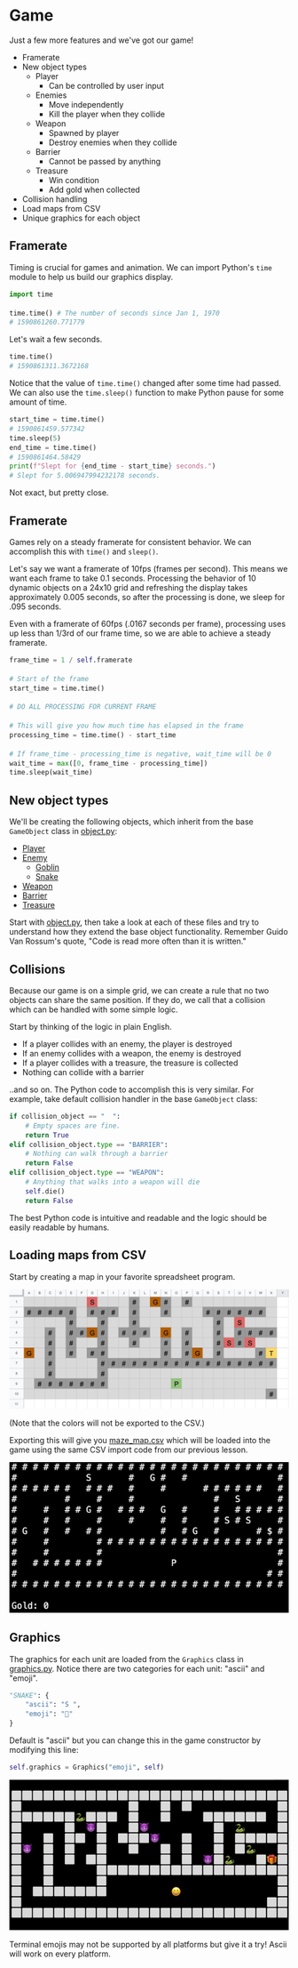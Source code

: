 # Game

Just a few more features and we've got our game!

* Framerate
* New object types
  * Player
    * Can be controlled by user input
  * Enemies
    * Move independently
    * Kill the player when they collide
  * Weapon
    * Spawned by player
    * Destroy enemies when they collide
  * Barrier
    * Cannot be passed by anything
  * Treasure
    * Win condition
    * Add gold when collected
* Collision handling
* Load maps from CSV
* Unique graphics for each object


## Framerate

Timing is crucial for games and animation. We can import Python's `time` module to help us build our graphics display.

```python
import time

time.time() # The number of seconds since Jan 1, 1970
# 1590861260.771779
```

Let's wait a few seconds.

```python
time.time()
# 1590861311.3672168
```

Notice that the value of `time.time()` changed after some time had passed. We can also use the `time.sleep()` function to make Python pause for some amount of time.

```python
start_time = time.time()
# 1590861459.577342
time.sleep(5)
end_time = time.time()
# 1590861464.58429
print(f"Slept for {end_time - start_time} seconds.")
# Slept for 5.006947994232178 seconds.
```
Not exact, but pretty close.

## Framerate

Games rely on a steady framerate for consistent behavior. We can accomplish this with `time()` and `sleep()`.

Let's say we want a framerate of 10fps (frames per second). This means we want each frame to take 0.1 seconds. Processing the behavior of 10 dynamic objects on a 24x10 grid and refreshing the display takes approximately 0.005 seconds, so after the processing is done, we sleep for .095 seconds.

Even with a framerate of 60fps (.0167 seconds per frame), processing uses up less than 1/3rd of our frame time, so we are able to achieve a steady framerate.

```python
frame_time = 1 / self.framerate

# Start of the frame
start_time = time.time()

# DO ALL PROCESSING FOR CURRENT FRAME

# This will give you how much time has elapsed in the frame
processing_time = time.time() - start_time

# If frame_time - processing_time is negative, wait_time will be 0
wait_time = max([0, frame_time - processing_time])
time.sleep(wait_time)
```

## New object types

We'll be creating the following objects, which inherit from the base `GameObject` class in [object.py](./object.py):

* [Player](./player.py)
* [Enemy](./enemy.py)
  * [Goblin](./goblin.py)
  * [Snake](./snake.py)
* [Weapon](./weapon.py)
* [Barrier](./barrier.py)
* [Treasure](./treasure.py)

Start with [object.py](./object.py), then take a look at each of these files and try to understand how they extend the base object functionality. Remember Guido Van Rossum's quote, "Code is read more often than it is written."


## Collisions

Because our game is on a simple grid, we can create a rule that no two objects can share the same position. If they do, we call that a collision which can be handled with some simple logic.

Start by thinking of the logic in plain English.

* If a player collides with an enemy, the player is destroyed
* If an enemy collides with a weapon, the enemy is destroyed
* If a player collides with a treasure, the treasure is collected
* Nothing can collide with a barrier

..and so on. The Python code to accomplish this is very similar. For example, take default collision handler in the base `GameObject` class:

```python
if collision_object == "  ":
    # Empty spaces are fine.
    return True
elif collision_object.type == "BARRIER":
    # Nothing can walk through a barrier
    return False
elif collision_object.type == "WEAPON":
    # Anything that walks into a weapon will die
    self.die()
    return False
```

The best Python code is intuitive and readable and the logic should be easily readable by humans.

## Loading maps from CSV

Start by creating a map in your favorite spreadsheet program.

![Python Game CSV](./img/maze_map_csv.jpg)

(Note that the colors will not be exported to the CSV.)

Exporting this will give you [maze_map.csv](./data/maze_map.csv) which will be loaded into the game using the same CSV import code from our previous lesson.

![Python Game ASCII](./img/maze_game_display.jpg)

## Graphics

The graphics for each unit are loaded from the `Graphics` class in [graphics.py](./graphics.py). Notice there are two categories for each unit: "ascii" and "emoji".

```python
"SNAKE": {
    "ascii": "S ",
    "emoji": "🐍"
}
```
Default is "ascii" but you can change this in the game constructor by modifying this line:

```python
self.graphics = Graphics("emoji", self)
```

![Python Game Emoji](./img/maze_game_emoji.jpg)


Terminal emojis may not be supported by all platforms but give it a try! Ascii will work on every platform.



